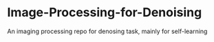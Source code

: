 # Image-Processing-for-Denoising
An imaging processing repo for denosing task, mainly for self-learning

